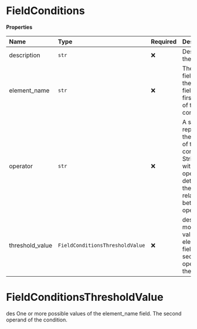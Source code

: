 # FieldConditions

**Properties**

| Name            | Type                            | Required | Description                                                                                                                                 |
| :-------------- | :------------------------------ | :------- | :------------------------------------------------------------------------------------------------------------------------------------------ |
| description     | `str`                           | ❌       | Description of the condition.                                                                                                               |
| element_name    | `str`                           | ❌       | The name of a field, including the path. The field is the first operand of the condition.                                                   |
| operator        | `str`                           | ❌       | A symbol representing the operator of the condition. String starting with $. The operator determines the relationship between the operands. |
| threshold_value | `FieldConditionsThresholdValue` | ❌       | des One or more possible values of the element_name field. The second operand of the condition.                                             |

# FieldConditionsThresholdValue

des One or more possible values of the element_name field. The second operand of the condition.
